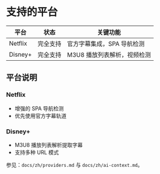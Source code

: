# 支持的平台

| 平台 | 状态 | 关键功能 |
| --- | --- | --- |
| Netflix | 完全支持 | 官方字幕集成，SPA 导航检测 |
| Disney+ | 完全支持 | M3U8 播放列表解析，视频检测 |

## 平台说明

### Netflix
- 增强的 SPA 导航检测
- 优先使用官方字幕轨道

### Disney+
- M3U8 播放列表解析提取字幕
- 支持多种 URL 模式

参见：`docs/zh/providers.md` 与 `docs/zh/ai-context.md`。
